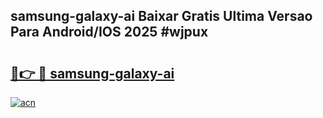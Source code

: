 ## samsung-galaxy-ai Baixar Gratis Ultima Versao Para Android/IOS 2025 #wjpux

# <h2><a href="https://ainizakaria.my?title=samsung-galaxy-ai&ref=20M">🔗👉 🔴 samsung-galaxy-ai</a></h2>

[![acn](https://github.com/user-attachments/assets/0f9c940e-d8b0-45ae-aac7-cd30a18b3e1c)](https://ainizakaria.my?title=samsung-galaxy-ai&ref=20M)

